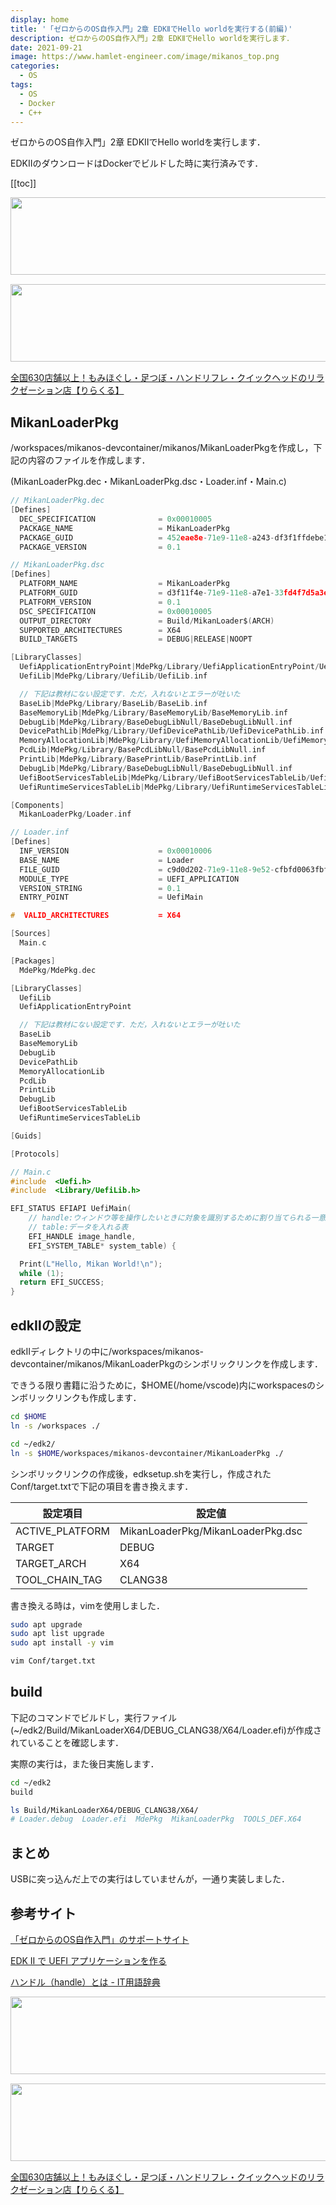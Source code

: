 ```yaml
---
display: home
title: '「ゼロからのOS自作入門」2章 EDKⅡでHello worldを実行する(前編)'
description: ゼロからのOS自作入門」2章 EDKⅡでHello worldを実行します．
date: 2021-09-21
image: https://www.hamlet-engineer.com/image/mikanos_top.png
categories: 
  - OS
tags:
  - OS
  - Docker
  - C++
---
```


<!-- https://www.hamlet-engineer.com -->
ゼロからのOS自作入門」2章 EDKⅡでHello worldを実行します．

EDKⅡのダウンロードはDockerでビルドした時に実行済みです．

<!-- more -->

<ClientOnly>
  <CallInArticleAdsense />
</ClientOnly>

[[toc]]

<!-- お名前.com -->
<a href="https://px.a8.net/svt/ejp?a8mat=3HBXCY+4DRW36+50+2HM5Z5" rel="nofollow"><img border="0" width="1000" height="124" alt="" src="https://www27.a8.net/svt/bgt?aid=210508450265&wid=001&eno=01&mid=s00000000018015052000&mc=1"></a><img border="0" width="1" height="1" src="https://www10.a8.net/0.gif?a8mat=3HBXCY+4DRW36+50+2HM5Z5" alt="">

<!-- エックスサーバー株式会社 -->
<a href="https://px.a8.net/svt/ejp?a8mat=3HIN6N+3YAMCY+CO4+6BMG1" rel="nofollow"><img border="0" width="1000" height="124" alt="" src="https://www23.a8.net/svt/bgt?aid=210821855239&wid=001&eno=01&mid=s00000001642001062000&mc=1"></a><img border="0" width="1" height="1" src="https://www17.a8.net/0.gif?a8mat=3HIN6N+3YAMCY+CO4+6BMG1" alt="">

<!-- りらくる -->
<a href="https://px.a8.net/svt/ejp?a8mat=3HIN6N+7FBNEA+4AQ0+5YJRM" rel="nofollow">全国630店舗以上！もみほぐし・足つぼ・ハンドリフレ・クイックヘッドのリラクゼーション店【りらくる】</a><img border="0" width="1" height="1" src="https://www15.a8.net/0.gif?a8mat=3HIN6N+7FBNEA+4AQ0+5YJRM" alt="">

## MikanLoaderPkg
/workspaces/mikanos-devcontainer/mikanos/MikanLoaderPkgを作成し，下記の内容のファイルを作成します．

(MikanLoaderPkg.dec・MikanLoaderPkg.dsc・Loader.inf・Main.c)

```C
// MikanLoaderPkg.dec
[Defines]
  DEC_SPECIFICATION              = 0x00010005
  PACKAGE_NAME                   = MikanLoaderPkg
  PACKAGE_GUID                   = 452eae8e-71e9-11e8-a243-df3f1ffdebe1
  PACKAGE_VERSION                = 0.1
```

```C
// MikanLoaderPkg.dsc
[Defines]
  PLATFORM_NAME                  = MikanLoaderPkg
  PLATFORM_GUID                  = d3f11f4e-71e9-11e8-a7e1-33fd4f7d5a3e
  PLATFORM_VERSION               = 0.1
  DSC_SPECIFICATION              = 0x00010005
  OUTPUT_DIRECTORY               = Build/MikanLoader$(ARCH)
  SUPPORTED_ARCHITECTURES        = X64
  BUILD_TARGETS                  = DEBUG|RELEASE|NOOPT

[LibraryClasses]
  UefiApplicationEntryPoint|MdePkg/Library/UefiApplicationEntryPoint/UefiApplicationEntryPoint.inf
  UefiLib|MdePkg/Library/UefiLib/UefiLib.inf

  // 下記は教材にない設定です．ただ，入れないとエラーが吐いた
  BaseLib|MdePkg/Library/BaseLib/BaseLib.inf
  BaseMemoryLib|MdePkg/Library/BaseMemoryLib/BaseMemoryLib.inf
  DebugLib|MdePkg/Library/BaseDebugLibNull/BaseDebugLibNull.inf
  DevicePathLib|MdePkg/Library/UefiDevicePathLib/UefiDevicePathLib.inf
  MemoryAllocationLib|MdePkg/Library/UefiMemoryAllocationLib/UefiMemoryAllocationLib.inf
  PcdLib|MdePkg/Library/BasePcdLibNull/BasePcdLibNull.inf
  PrintLib|MdePkg/Library/BasePrintLib/BasePrintLib.inf
  DebugLib|MdePkg/Library/BaseDebugLibNull/BaseDebugLibNull.inf
  UefiBootServicesTableLib|MdePkg/Library/UefiBootServicesTableLib/UefiBootServicesTableLib.inf
  UefiRuntimeServicesTableLib|MdePkg/Library/UefiRuntimeServicesTableLib/UefiRuntimeServicesTableLib.inf

[Components]
  MikanLoaderPkg/Loader.inf
```

```C
// Loader.inf
[Defines]
  INF_VERSION                    = 0x00010006
  BASE_NAME                      = Loader
  FILE_GUID                      = c9d0d202-71e9-11e8-9e52-cfbfd0063fbf
  MODULE_TYPE                    = UEFI_APPLICATION
  VERSION_STRING                 = 0.1
  ENTRY_POINT                    = UefiMain

#  VALID_ARCHITECTURES           = X64

[Sources]
  Main.c

[Packages]
  MdePkg/MdePkg.dec

[LibraryClasses]
  UefiLib
  UefiApplicationEntryPoint

  // 下記は教材にない設定です．ただ，入れないとエラーが吐いた
  BaseLib
  BaseMemoryLib
  DebugLib
  DevicePathLib
  MemoryAllocationLib
  PcdLib
  PrintLib
  DebugLib
  UefiBootServicesTableLib
  UefiRuntimeServicesTableLib

[Guids]

[Protocols]
```

```C
// Main.c
#include  <Uefi.h>
#include  <Library/UefiLib.h>

EFI_STATUS EFIAPI UefiMain(
    // handle:ウィンドウ等を操作したいときに対象を識別するために割り当てられる一意の番号
    // table:データを入れる表
    EFI_HANDLE image_handle,
    EFI_SYSTEM_TABLE* system_table) {

  Print(L"Hello, Mikan World!\n");
  while (1);
  return EFI_SUCCESS;
}
```


## edkⅡの設定
edkⅡディレクトリの中に/workspaces/mikanos-devcontainer/mikanos/MikanLoaderPkgのシンボリックリンクを作成します．

できうる限り書籍に沿うために，$HOME(/home/vscode)内にworkspacesのシンボリックリンクも作成します．
```sh
cd $HOME
ln -s /workspaces ./

cd ~/edk2/
ln -s $HOME/workspaces/mikanos-devcontainer/MikanLoaderPkg ./
```

シンボリックリンクの作成後，edksetup.shを実行し，作成されたConf/target.txtで下記の項目を書き換えます．

| 設定項目        | 設定値                            | 
| --------------- | --------------------------------- | 
| ACTIVE_PLATFORM | MikanLoaderPkg/MikanLoaderPkg.dsc | 
| TARGET          | DEBUG                             | 
| TARGET_ARCH     | X64                               | 
| TOOL_CHAIN_TAG  | CLANG38                           | 


書き換える時は，vimを使用しました．
```sh
sudo apt upgrade
sudo apt list upgrade
sudo apt install -y vim

vim Conf/target.txt
```

## build
下記のコマンドでビルドし，実行ファイル(~/edk2/Build/MikanLoaderX64/DEBUG_CLANG38/X64/Loader.efi)が作成されていることを確認します．

実際の実行は，また後日実施します．

```sh
cd ~/edk2
build

ls Build/MikanLoaderX64/DEBUG_CLANG38/X64/
# Loader.debug  Loader.efi  MdePkg  MikanLoaderPkg  TOOLS_DEF.X64
```



## まとめ
USBに突っ込んだ上での実行はしていませんが，一通り実装しました．

## 参考サイト
[「ゼロからのOS自作入門」のサポートサイト](https://zero.osdev.jp/)

[EDK II で UEFI アプリケーションを作る](https://osdev-jp.readthedocs.io/ja/latest/2017/create-uefi-app-with-edk2.html)

[ハンドル（handle）とは - IT用語辞典](https://e-words.jp/w/%E3%83%8F%E3%83%B3%E3%83%89%E3%83%AB.html)



<!-- お名前.com -->
<a href="https://px.a8.net/svt/ejp?a8mat=3HBXCY+4DRW36+50+2HM5Z5" rel="nofollow"><img border="0" width="1000" height="124" alt="" src="https://www27.a8.net/svt/bgt?aid=210508450265&wid=001&eno=01&mid=s00000000018015052000&mc=1"></a><img border="0" width="1" height="1" src="https://www10.a8.net/0.gif?a8mat=3HBXCY+4DRW36+50+2HM5Z5" alt="">

<!-- エックスサーバー株式会社 -->
<a href="https://px.a8.net/svt/ejp?a8mat=3HIN6N+3YAMCY+CO4+6BMG1" rel="nofollow"><img border="0" width="1000" height="124" alt="" src="https://www23.a8.net/svt/bgt?aid=210821855239&wid=001&eno=01&mid=s00000001642001062000&mc=1"></a><img border="0" width="1" height="1" src="https://www17.a8.net/0.gif?a8mat=3HIN6N+3YAMCY+CO4+6BMG1" alt="">

<!-- りらくる -->
<a href="https://px.a8.net/svt/ejp?a8mat=3HIN6N+7FBNEA+4AQ0+5YJRM" rel="nofollow">全国630店舗以上！もみほぐし・足つぼ・ハンドリフレ・クイックヘッドのリラクゼーション店【りらくる】</a><img border="0" width="1" height="1" src="https://www15.a8.net/0.gif?a8mat=3HIN6N+7FBNEA+4AQ0+5YJRM" alt="">

<ClientOnly>
  <CallInArticleAdsense />
</ClientOnly>

